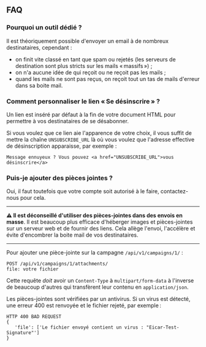 ## FAQ

### Pourquoi un outil dédié ?

Il est théoriquement possible d'envoyer un email à de nombreux destinataires,
cependant :

- on finit vite classé en tant que spam ou rejetés (les serveurs de destination
  sont plus stricts sur les mails « massifs ») ;
- on n'a aucune idée de qui reçoit ou ne reçoit pas les mails ;
- quand les mails ne sont pas reçus, on reçoit tout un tas de mails d'erreur
  dans sa boite mail.

### Comment personnaliser le lien « Se désinscrire » ?

Un lien est inséré par défaut à la fin de votre document HTML pour permettre à
vos destinataires de se désabonner.

Si vous voulez que ce lien aie l'apparence de votre choix, il vous suffit de
mettre la chaîne `UNSUBSCRIBE_URL` là où vous voulez que l'adresse effective de
désinscription apparaisse, par exemple :

    Message ennuyeux ? Vous pouvez <a href="UNSUBSCRIBE_URL">vous désinscrire</a>


### Puis-je ajouter des pièces jointes ?


Oui, il faut toutefois que votre compte soit autorisé à le faire, contactez-nous
pour cela.

---

**⚠ Il est déconseillé d'utiliser des pièces-jointes dans des envois
en masse**. Il est beaucoup plus efficace d'héberger images et pièces-jointes
sur un serveur web et de fournir des liens. Cela allège l'envoi, l'accélère et
évite d'encombrer la boite mail de vos destinataires.

---


Pour ajouter une pièce-jointe sur la campagne `/api/v1/campaigns/1/` :

    POST /api/v1/campaigns/1/attachments/
	file: votre fichier

Cette requête *doit* avoir un `Content-Type` à `multipart/form-data` à l'inverse
de beaucoup d'autres qui transfèrent leur contenu en `application/json`.

Les pièces-jointes sont vérifiées par un antivirus. Si un virus est détecté, une erreur 400 est renvoyée
et le fichier rejeté, par exemple :

	HTTP 400 BAD REQUEST
    {
	   'file': ['Le fichier envoyé contient un virus : "Eicar-Test-Signature"']
    }

<!--  LocalWords:  A-minima
 -->
